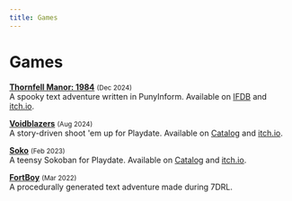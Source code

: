 ```yaml
---
title: Games
---
```


# Games

**[Thornfell Manor: 1984](https://tkers.itch.io/thornfell)** <small>(Dec 2024)</small>\
A spooky text adventure written in PunyInform. Available on [IFDB](https://ifdb.org/viewgame?id=tc4a5grxg2zjjcel) and [itch.io](https://tkers.itch.io/thornfell).

**[Voidblazers](https://tkers.itch.io/voidblazers)** <small>(Aug 2024)</small>\
A story-driven shoot 'em up for Playdate. Available on [Catalog](https://play.date/games/voidblazers) and [itch.io](https://tkers.itch.io/voidblazers).

**[Soko](https://play.date/games/soko)** <small>(Feb 2023)</small>\
A teensy Sokoban for Playdate. Available on [Catalog](https://play.date/games/soko) and [itch.io](https://tkers.itch.io/soko).

**[FortBoy](https://tkers.itch.io/fortboy)** <small>(Mar 2022)</small>\
A procedurally generated text adventure made during 7DRL.

<!-- **[Straying Alive](https://tkers.dev/straying-alive)** <small>(Apr 2020)</small>\
A game I made to learn about ECS during Ludum Dare 46. -->

<!-- **[Far From Home](https://github.com/tkers/farfromhome)** <small>(Jan 2019)</small>\
An experimental game based on latency. Made during the Global Game Jam. -->

<!-- **Brain Teaser** <small>(Jun 2006)</small>\
Educational game, placed second in the Make-a-Game competition. -->
